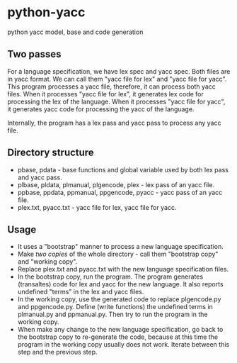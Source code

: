 # python-yacc
python yacc model, base and code generation

## Two passes
For a language specification, we have lex spec and yacc spec. Both files are in yacc format. We can call them "yacc file for lex" and "yacc file for yacc".
This program processes a yacc file, therefore, it can process both yacc files. When it processes "yacc file for lex", it generates lex code for processing
the lex of the language. When it processes "yacc file for yacc", it generates yacc code for processing the yacc of the language.

Internally, the program has a lex pass and yacc pass to process any yacc file.

## Directory structure
* pbase, pdata - base functions and global variable used by both lex pass and yacc pass.
* plbase, pldata, plmanual, plgencode, plex - lex pass of an yacc file.
* ppbase, ppdata, ppmanual, ppgencode, pyacc - yacc pass of an yacc file.
* plex.txt, pyacc.txt - yacc file for lex, yacc file for yacc.

## Usage
* It uses a "bootstrap" manner to process a new language specification.
* Make *two copies* of the whole directory - call them "bootstrap copy" and "working copy".
* Replace plex.txt and pyacc.txt with the new language specification files.
* In the bootstrap copy, run the program. The program generates (transaltes) code for lex and yacc for the new language. It also reports undefined "terms" in the lex and yacc files.
* In the working copy, use the generated code to replace plgencode.py and ppgencode.py. Define (write functions) the undefined terms in plmanual.py and ppmanual.py. Then try to run the program in the working copy.
* When make any change to the new language specification, go back to the bootstrap copy to re-generate the code, because at this time the program in the working copy usually does not work. Iterate between this step and the previous step.
